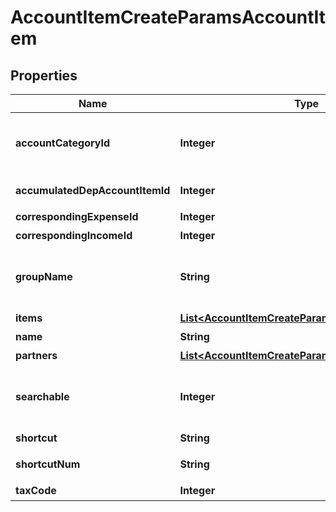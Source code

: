

# AccountItemCreateParamsAccountItem


## Properties

Name | Type | Description | Notes
------------ | ------------- | ------------- | -------------
**accountCategoryId** | **Integer** | 勘定科目カテゴリーID Selectablesフォーム用選択項目情報エンドポイント(account_groups.account_category_id)で取得可能です | 
**accumulatedDepAccountItemId** | **Integer** | 減価償却累計額勘定科目ID（法人のみ利用可能） |  [optional]
**correspondingExpenseId** | **Integer** | 支出取引相手勘定科目ID | 
**correspondingIncomeId** | **Integer** | 収入取引相手勘定科目ID | 
**groupName** | **String** | 決算書表示名（小カテゴリー） Selectablesフォーム用選択項目情報エンドポイント(account_groups.name)で取得可能です | 
**items** | [**List&lt;AccountItemCreateParamsAccountItemItems&gt;**](AccountItemCreateParamsAccountItemItems.md) | 品目 |  [optional]
**name** | **String** | 勘定科目名 (30文字以内) | 
**partners** | [**List&lt;AccountItemCreateParamsAccountItemItems&gt;**](AccountItemCreateParamsAccountItemItems.md) | 取引先 |  [optional]
**searchable** | **Integer** | 検索可能:2, 検索不可：3(登録時未指定の場合は2で登録されます。更新時未指定の場合はsearchableは変更されません。) |  [optional]
**shortcut** | **String** | ショートカット1 (20文字以内) |  [optional]
**shortcutNum** | **String** | ショートカット2(勘定科目コード)(20文字以内) |  [optional]
**taxCode** | **Integer** | 税区分コード | 



